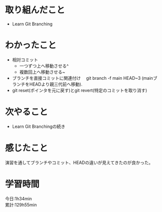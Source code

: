 # 取り組んだこと       
- Learn Git Branching
# わかったこと
- 相対コミット
    - 一つずつ上へ移動させる^
    - 複数回上へ移動させる~<num>
- ブランチを直接コミットに関連付け
　git branch -f main HEAD~3 (mainブランチをHEADより親三代前へ移動).      
- git reset(ポインタを元に戻す)とgit revert(特定のコミットを取り消す)
# 次やること
- Learn Git Branchingの続き
# 感じたこと
演習を通してブランチやコミット、HEADの違いが見えてきたのが良かった。
# 学習時間  
今日:1h34min  
累計:129h55min
